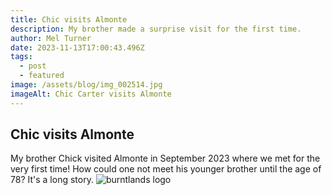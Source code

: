 ```yaml
---
title: Chic visits Almonte
description: My brother made a surprise visit for the first time.
author: Mel Turner
date: 2023-11-13T17:00:43.496Z
tags:
  - post
  - featured
image: /assets/blog/img_002514.jpg
imageAlt: Chic Carter visits Almonte
---
```

## Chic visits Almonte

My brother Chick visited Almonte in September 2023 where we met for the very first time! How could one not meet his younger brother until the age of 78? It's a long story.
![burntlands logo](/assets/blog/img_002503.jpg)

